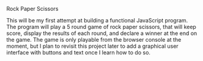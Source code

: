 Rock Paper Scissors

This will be my first attempt at building a functional JavaScript program. The program will play a 5 round game of rock paper scissors, that will keep score, display the results of each round, and declare a winner at the end on the game. The game is only playable from the browser console at the moment, but I plan to revisit this project later
to add a graphical user interface with buttons and text once I learn how to do so. 